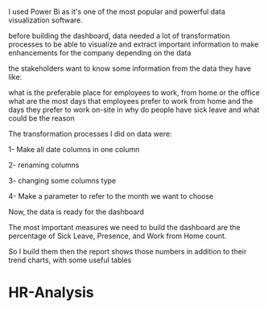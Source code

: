 I used Power Bi as it's one of the most popular and powerful data visualization software.

before building the dashboard, data needed a lot of transformation processes to be able to visualize and extract important information to make enhancements for the company depending on the data

the stakeholders want to know some information from the data they have like:

what is the preferable place for employees to work, from home or the office
what are the most days that employees prefer to work from home and the days they prefer to work on-site in
why do people have sick leave and what could be the reason
 

The transformation processes I did on data were:

1- Make all date columns in one column

2- renaming columns

3- changing some columns type

4- Make a parameter to refer to the month we want to choose

 

Now, the data is ready for the dashboard

The most important measures we need to build the dashboard are the percentage of Sick Leave, Presence, and Work from Home count.

So I build them then the report shows those numbers in addition to their trend charts, with some useful tables
# HR-Analysis
